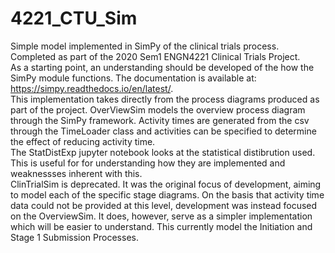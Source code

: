 # 4221_CTU_Sim
Simple model implemented in SimPy of the clinical trials process. Completed as part of the 2020 Sem1 ENGN4221 Clinical Trials Project. \
As a starting point, an understanding should be developed of the how the SimPy module functions. The documentation is available at: https://simpy.readthedocs.io/en/latest/. \
This implementation takes directly from the process diagrams produced as part of the project. OverViewSim models the overview process diagram through the SimPy framework. Activity times are generated from the csv through the TimeLoader class and activities can be specified to determine the effect of reducing activity time.\
The StatDistExp jupyter notebook looks at the statistical distibrution used. This is useful for for understanding how they are implemented and weaknessses inherent with this. \
ClinTrialSim is deprecated. It was the original focus of development, aiming to model each of the specific stage diagrams. On the basis that activity time data could not be provided at this level, development was instead focused on the OverviewSim. It does, however, serve as a simpler implementation which will be easier to understand. This currently model the Initiation and Stage 1 Submission Processes. 
